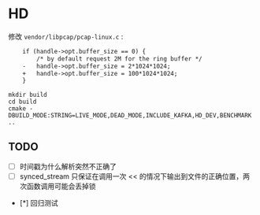 # HD

修改 `vendor/libpcap/pcap-linux.c` :

```diff
	if (handle->opt.buffer_size == 0) {
		/* by default request 2M for the ring buffer */
	-	handle->opt.buffer_size = 2*1024*1024;
	+	handle->opt.buffer_size = 100*1024*1024;
	}
```

```shell
mkdir build 
cd build 
cmake -DBUILD_MODE:STRING=LIVE_MODE,DEAD_MODE,INCLUDE_KAFKA,HD_DEV,BENCHMARK ..
```

## TODO

- [ ] 时间戳为什么解析突然不正确了
- [ ] synced_stream 只保证在调用一次 << 的情况下输出到文件的正确位置，两次函数调用可能会丢掉锁
- [*] 回归测试 